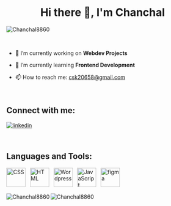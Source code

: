 <h1 align="center">
Hi there 👋, I'm Chanchal 
</h1>
<p align="left"> <img src="https://komarev.com/ghpvc/?username=Chanchal8860&label=Profile%20views&color=0e75b6&style=flat" alt="Chanchal8860" /> </p>
<!-- <img align='right' src="https://c.tenor.com/whgQwNlVvNkAAAAi/xero-code.gif" width="300"> -->
</br>

- 🔭 I’m currently working on <strong> Webdev Projects</strong>

- 🌱 I’m currently learning **Frontend Development**

- 📫 How to reach me: csk20658@gmail.com
</br>

## Connect with me:
[![linkedin](https://img.shields.io/badge/Chanchal-0077B5?style=for-the-badge&logo=linkedin&logoColor=white)](https://www.linkedin.com/in/chanchal-prajapati-b60588334/)

</br>

## Languages and Tools:
<img src="https://edent.github.io/SuperTinyIcons/images/svg/css3.svg" href="https://developer.mozilla.org/en-US/docs/Web/HTML" width="50" title="CSS" alt="CSS"> &nbsp;
<img src="https://edent.github.io/SuperTinyIcons/images/svg/html5.svg" width="50" title="HTML" alt="HTML"> &nbsp;
<img src="https://edent.github.io/SuperTinyIcons/images/svg/wordpress.svg" width="50" title="WordPress" alt="Wordpress"> &nbsp;
<img src="https://edent.github.io/SuperTinyIcons/images/svg/javascript.svg" width="50" title="JavaScript" alt="JavaScript"> &nbsp;
<img src="https://user-images.githubusercontent.com/25181517/189715289-df3ee512-6eca-463f-a0f4-c10d94a06b2f.png" width="50" alt="figma" > 


<img align="left" src="https://github-readme-stats.vercel.app/api/top-langs?username=Chanchal8860&show_icons=true&theme=tokyonight&locale=en&layout=compact" alt="Chanchal8860" />
<p>&nbsp;<img align="left" src="https://github-readme-stats.vercel.app/api?username=Chanchal8860&show_icons=true&theme=dark&locale=en" alt="Chanchal8860" /></p>
